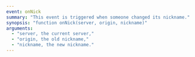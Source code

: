 ```yaml
---
event: onNick
summary: "This event is triggered when someone changed its nickname."
synopsis: "function onNick(server, origin, nickname)"
arguments:
  - "server, the current server,"
  - "origin, the old nickname,"
  - "nickname, the new nickname."
---
```

